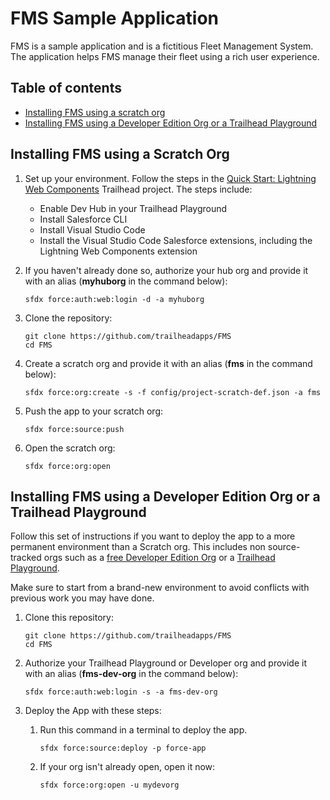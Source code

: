 # FMS Sample Application

FMS is a sample application and is a fictitious Fleet Management System. The application helps FMS manage their fleet using a rich user experience.

## Table of contents

-   [Installing FMS using a scratch org](#installing-fms-using-a-scratch-org)
-   [Installing FMS using a Developer Edition Org or a Trailhead Playground](#installing-fms-using-a-developer-edition-org-or-a-trailhead-playground)

## Installing FMS using a Scratch Org

1. Set up your environment. Follow the steps in the [Quick Start: Lightning Web Components](https://trailhead.salesforce.com/content/learn/projects/quick-start-lightning-web-components/) Trailhead project. The steps include:

    - Enable Dev Hub in your Trailhead Playground
    - Install Salesforce CLI
    - Install Visual Studio Code
    - Install the Visual Studio Code Salesforce extensions, including the Lightning Web Components extension

1. If you haven't already done so, authorize your hub org and provide it with an alias (**myhuborg** in the command below):

    ```
    sfdx force:auth:web:login -d -a myhuborg
    ```

1. Clone the repository:

    ```
    git clone https://github.com/trailheadapps/FMS
    cd FMS
    ```

1. Create a scratch org and provide it with an alias (**fms** in the command below):

    ```
    sfdx force:org:create -s -f config/project-scratch-def.json -a fms
    ```

1. Push the app to your scratch org:

    ```
    sfdx force:source:push
    ```

1. Open the scratch org:

    ```
    sfdx force:org:open
    ```

## Installing FMS using a Developer Edition Org or a Trailhead Playground

Follow this set of instructions if you want to deploy the app to a more permanent environment than a Scratch org.
This includes non source-tracked orgs such as a [free Developer Edition Org](https://developer.salesforce.com/signup) or a [Trailhead Playground](https://trailhead.salesforce.com/).

Make sure to start from a brand-new environment to avoid conflicts with previous work you may have done.

1. Clone this repository:

    ```
    git clone https://github.com/trailheadapps/FMS
    cd FMS
    ```

1. Authorize your Trailhead Playground or Developer org and provide it with an alias (**fms-dev-org** in the command below):

    ```
    sfdx force:auth:web:login -s -a fms-dev-org
    ```

1. Deploy the App with these steps:

    1. Run this command in a terminal to deploy the app.

        ```
        sfdx force:source:deploy -p force-app
        ```
        
    1. If your org isn't already open, open it now:

        ```
        sfdx force:org:open -u mydevorg
        ```